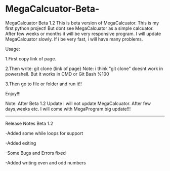 # MegaCalcuator-Beta-
MegaCalcuator Beta 1.2
This is beta version of MegaCalcuator. This is my first python project!
But dont see MegaCalcuator as a simple calcuator. After few weeks or months it will be very responsive program.
I will update MegaCalcuator slowly. If i be very fast, i will have many problems.

Usage:

1.First copy link of page.

2.Then write:
git clone {link of page}   Note: i think "git clone" doesnt work in powershell. But it works in CMD or Git Bash %100

3.Then go to file or folder and run it!!

Enjoy!!!

Note:
After Beta 1.2 Update i will not update MegaCalcuator. After few days,weeks etc. I will come with MegaProgram big update!!!





--------------------------




Release Notes Beta 1.2

-Added some while loops for support

-Added exiting 

-Some Bugs and Errors fixed

-Added writing even and odd numbers
